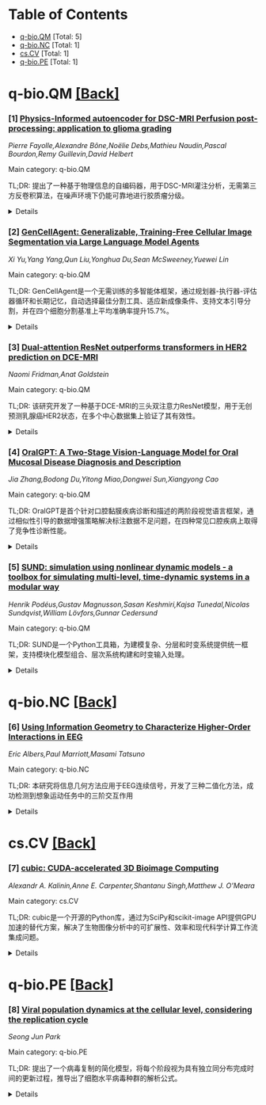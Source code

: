 <div id=toc></div>

# Table of Contents

- [q-bio.QM](#q-bio.QM) [Total: 5]
- [q-bio.NC](#q-bio.NC) [Total: 1]
- [cs.CV](#cs.CV) [Total: 1]
- [q-bio.PE](#q-bio.PE) [Total: 1]


<div id='q-bio.QM'></div>

# q-bio.QM [[Back]](#toc)

### [1] [Physics-Informed autoencoder for DSC-MRI Perfusion post-processing: application to glioma grading](https://arxiv.org/abs/2510.13886)
*Pierre Fayolle,Alexandre Bône,Noëlie Debs,Mathieu Naudin,Pascal Bourdon,Remy Guillevin,David Helbert*

Main category: q-bio.QM

TL;DR: 提出了一种基于物理信息的自编码器，用于DSC-MRI灌注分析，无需第三方反卷积算法，在噪声环境下仍能可靠地进行胶质瘤分级。


<details>
  <summary>Details</summary>
Motivation: 传统DSC-MRI灌注分析依赖数学反卷积，但临床环境中的噪声或运动伪影会干扰该过程，导致灌注参数估计错误。现有深度学习方法通常依赖第三方反卷积算法生成参考输出，会复制其局限性。

Method: 使用物理信息自编码器，利用分析模型解码灌注参数并指导编码网络学习。采用自监督训练方式，无需任何第三方软件。

Result: 在胶质瘤患者数据库上评估，与知名反卷积算法相比，在胶质瘤分级方面显示可靠结果，且计算时间更短。在高噪声环境下仍能保持竞争力。

Conclusion: 该方法在临床环境中具有实用价值，特别是在存在噪声的情况下仍能提供可靠的灌注参数估计。

Abstract: DSC-MRI perfusion is a medical imaging technique for diagnosing and
prognosing brain tumors and strokes. Its analysis relies on mathematical
deconvolution, but noise or motion artifacts in a clinical environment can
disrupt this process, leading to incorrect estimate of perfusion parameters.
Although deep learning approaches have shown promising results, their
calibration typically rely on third-party deconvolution algorithms to generate
reference outputs and are bound to reproduce their limitations.
  To adress this problem, we propose a physics-informed autoencoder that
leverages an analytical model to decode the perfusion parameters and guide the
learning of the encoding network. This autoencoder is trained in a
self-supervised fashion without any third-party software and its performance is
evaluated on a database with glioma patients. Our method shows reliable results
for glioma grading in accordance with other well-known deconvolution algorithms
despite a lower computation time. It also achieved competitive performance even
in the presence of high noise which is critical in a medical environment.

</details>


### [2] [GenCellAgent: Generalizable, Training-Free Cellular Image Segmentation via Large Language Model Agents](https://arxiv.org/abs/2510.13896)
*Xi Yu,Yang Yang,Qun Liu,Yonghua Du,Sean McSweeney,Yuewei Lin*

Main category: q-bio.QM

TL;DR: GenCellAgent是一个无需训练的多智能体框架，通过规划器-执行器-评估器循环和长期记忆，自动选择最佳分割工具、适应新成像条件、支持文本引导分割，并在四个细胞分割基准上平均准确率提升15.7%。


<details>
  <summary>Details</summary>
Motivation: 细胞图像分割在定量生物学中至关重要，但由于模态异质性、形态变异性和有限标注而仍然困难。

Method: 采用训练免费的多智能体框架，通过规划器-执行器-评估器循环（选择工具→运行→质量检查）协调专业分割器和通用视觉语言模型，具有长期记忆功能。

Result: 在四个细胞分割基准上，该路由方法比最先进基线平均准确率提升15.7%；在新数据集的内质网和线粒体分割中，平均IoU比专业模型提高37.6%。

Conclusion: 这些能力为无需重新训练的稳健、适应性强的细胞图像分割提供了实用路径，同时减少了标注负担并匹配用户偏好。

Abstract: Cellular image segmentation is essential for quantitative biology yet remains
difficult due to heterogeneous modalities, morphological variability, and
limited annotations. We present GenCellAgent, a training-free multi-agent
framework that orchestrates specialist segmenters and generalist
vision-language models via a planner-executor-evaluator loop (choose tool
$\rightarrow$ run $\rightarrow$ quality-check) with long-term memory. The
system (i) automatically routes images to the best tool, (ii) adapts on the fly
using a few reference images when imaging conditions differ from what a tool
expects, (iii) supports text-guided segmentation of organelles not covered by
existing models, and (iv) commits expert edits to memory, enabling
self-evolution and personalized workflows. Across four cell-segmentation
benchmarks, this routing yields a 15.7\% mean accuracy gain over
state-of-the-art baselines. On endoplasmic reticulum and mitochondria from new
datasets, GenCellAgent improves average IoU by 37.6\% over specialist models.
It also segments novel objects such as the Golgi apparatus via iterative
text-guided refinement, with light human correction further boosting
performance. Together, these capabilities provide a practical path to robust,
adaptable cellular image segmentation without retraining, while reducing
annotation burden and matching user preferences.

</details>


### [3] [Dual-attention ResNet outperforms transformers in HER2 prediction on DCE-MRI](https://arxiv.org/abs/2510.13897)
*Naomi Fridman,Anat Goldstein*

Main category: q-bio.QM

TL;DR: 该研究开发了一种基于DCE-MRI的三头双注意力ResNet模型，用于无创预测乳腺癌HER2状态，在多个中心数据集上验证了其有效性。


<details>
  <summary>Details</summary>
Motivation: 乳腺癌是女性最常见的癌症，HER2状态对治疗决策至关重要。通过DCE-MRI无创预测HER2状态可以简化诊断流程，减少对活检的依赖。

Method: 使用三头双注意力ResNet处理三个DCE时相的RGB融合时序序列，比较了不同强度归一化策略，并在多中心队列上进行训练和验证。

Result: 在I-SPY试验数据上达到0.75准确率和0.74 AUC，优于基于transformer的架构；外部验证获得0.66 AUC，显示了跨机构泛化能力。

Conclusion: 双注意力机制能有效捕捉可迁移的时空特征用于HER2分层，推动了乳腺癌影像中可重复深度学习生物标志物的发展。

Abstract: Breast cancer is the most diagnosed cancer in women, with HER2 status
critically guiding treatment decisions. Noninvasive prediction of HER2 status
from dynamic contrast-enhanced MRI (DCE-MRI) could streamline diagnostics and
reduce reliance on biopsy. However, preprocessing high-dynamic-range DCE-MRI
into standardized 8-bit RGB format for pretrained neural networks is
nontrivial, and normalization strategy significantly affects model performance.
We benchmarked intensity normalization strategies using a Triple-Head
Dual-Attention ResNet that processes RGB-fused temporal sequences from three
DCE phases. Trained on a multicenter cohort (n=1,149) from the I-SPY trials and
externally validated on BreastDCEDL_AMBL (n=43 lesions), our model outperformed
transformer-based architectures, achieving 0.75 accuracy and 0.74 AUC on I-SPY
test data. N4 bias field correction slightly degraded performance. Without
fine-tuning, external validation yielded 0.66 AUC, demonstrating
cross-institutional generalizability. These findings highlight the
effectiveness of dual-attention mechanisms in capturing transferable
spatiotemporal features for HER2 stratification, advancing reproducible deep
learning biomarkers in breast cancer imaging.

</details>


### [4] [OralGPT: A Two-Stage Vision-Language Model for Oral Mucosal Disease Diagnosis and Description](https://arxiv.org/abs/2510.13911)
*Jia Zhang,Bodong Du,Yitong Miao,Dongwei Sun,Xiangyong Cao*

Main category: q-bio.QM

TL;DR: OralGPT是首个针对口腔黏膜疾病诊断和描述的两阶段视觉语言框架，通过相似性引导的数据增强策略解决标注数据不足问题，在四种常见口腔疾病上取得了竞争性诊断性能。


<details>
  <summary>Details</summary>
Motivation: 口腔黏膜疾病具有多样且重叠的视觉特征，非专科医生诊断困难。现有视觉语言模型在口腔医疗领域应用不足，主要受限于缺乏大规模高质量标注数据集。

Method: 提出两阶段框架：第一阶段从分类标签学习视觉表示和疾病相关概念；第二阶段使用专家撰写的长文本描述增强语言生成能力。采用相似性引导的数据增强策略，将专家标注的描述知识传播到弱标注图像。

Result: 在四种常见口腔疾病上，OralGPT实现了竞争性的诊断性能，同时能生成流畅且具有临床意义的图像描述。

Conclusion: 该研究为口腔医疗领域的语言辅助诊断工具奠定了基础，展示了视觉语言模型在口腔疾病诊断中的潜力。

Abstract: Oral mucosal diseases such as leukoplakia, oral lichen planus, and recurrent
  aphthous ulcers exhibit diverse and overlapping visual features,
  making diagnosis challenging for non-specialists. While vision-language
  models (VLMs) have shown promise in medical image interpretation,
  their application in oral healthcare remains underexplored due to
  the lack of large-scale, well-annotated datasets. In this work, we present
  \textbf{OralGPT}, the first domain-specific two-stage vision-language
  framework designed for oral mucosal disease diagnosis and captioning.
  In Stage 1, OralGPT learns visual representations and disease-related
  concepts from classification labels. In Stage 2, it enhances its language
  generation ability using long-form expert-authored captions. To
  overcome the annotation bottleneck, we propose a novel similarity-guided
  data augmentation strategy that propagates descriptive knowledge from
  expert-labeled images to weakly labeled ones. We also construct the
  first benchmark dataset for oral mucosal diseases, integrating multi-source
  image data with both structured and unstructured textual annotations.
  Experimental results on four common oral conditions demonstrate that
  OralGPT achieves competitive diagnostic performance while generating
  fluent, clinically meaningful image descriptions. This study
  provides a foundation for language-assisted diagnostic tools in oral
  healthcare.

</details>


### [5] [SUND: simulation using nonlinear dynamic models - a toolbox for simulating multi-level, time-dynamic systems in a modular way](https://arxiv.org/abs/2510.13932)
*Henrik Podéus,Gustav Magnusson,Sasan Keshmiri,Kajsa Tunedal,Nicolas Sundqvist,William Lövfors,Gunnar Cedersund*

Main category: q-bio.QM

TL;DR: SUND是一个Python工具箱，为建模复杂、分层和时变系统提供统一框架，支持模块化模型组合、层次系统构建和时变输入处理。


<details>
  <summary>Details</summary>
Motivation: 现有工具在Python生态系统中缺乏对模块化模型组合、层次系统构建和时变输入处理的全面框架支持，特别是在生物系统等复杂时变系统建模中。

Method: 开发SUND工具箱，提供定义、组合和模拟多级时变系统的统一框架，支持具有可互连接输入输出的模型定义，以及时变函数和分段常数输入。

Result: 通过多级人类葡萄糖-胰岛素系统模型仿真展示了工具箱的能力，证明了其在处理多时间尺度和生物细节层次方面的灵活性。

Conclusion: SUND是一个开源、易于扩展的工具箱，为复杂时变系统建模提供了有效的解决方案，可在PyPI和Gitlab上获取。

Abstract: When modeling complex, hierarchical, and time-dynamic systems, such as
biological systems, good computational tools are essential. Current tools,
while powerful, often lack comprehensive frameworks for modular model
composition, hierarchical system building, and time-dependent input handling,
particularly within the Python ecosystem. We present SUND (Simulation Using
Nonlinear Dynamic models), a Python toolbox designed to address these
challenges. SUND provides a unified framework for defining, combining, and
simulating multi-level time-dynamic systems. The toolbox enables users to
define models with interconnectable inputs and outputs, facilitating the
construction of complex systems from simpler, reusable components. It supports
time-dependent functions and piecewise constant inputs, enabling intuitive
simulation of various experimental conditions such as multiple dosing schemes.
We demonstrate the toolbox's capabilities through simulation of a multi-level
human glucose-insulin system model, showcasing its flexibility in handling
multiple temporal scales, and levels of biological detail. SUND is open-source,
easily extensible, and available at PyPI (https://pypi.org/project/sund/) and
at Gitlab (https://gitlab.liu.se/ISBgroup/projects/sund/).

</details>


<div id='q-bio.NC'></div>

# q-bio.NC [[Back]](#toc)

### [6] [Using Information Geometry to Characterize Higher-Order Interactions in EEG](https://arxiv.org/abs/2510.14188)
*Eric Albers,Paul Marriott,Masami Tatsuno*

Main category: q-bio.NC

TL;DR: 本研究将信息几何方法应用于EEG连续信号，开发了三种二值化方法，成功检测到想象运动任务中的三阶交互作用


<details>
  <summary>Details</summary>
Motivation: 信息几何方法在神经科学中已成功应用于尖峰序列的二元向量建模，但EEG作为连续信号需要适当的离散化策略来识别高阶神经元交互

Method: 开发并比较三种二值化方法，使用相位随机化替代数据评估统计显著性，通过前向模型验证已知的二阶和三阶依赖关系

Result: 在真实EEG数据集中检测到任务条件下统计显著的三阶交互作用，尽管数据相对稀疏（每个条件45次试验）

Conclusion: 当与适当的二值化方案配对时，信息几何方法可以成功从连续神经记录中提取真正的高阶依赖关系

Abstract: In neuroscience, methods from information geometry (IG) have been
successfully applied in the modelling of binary vectors from spike train data,
using the orthogonal decomposition of the Kullback-Leibler divergence and
mutual information to isolate different orders of interaction between neurons.
While spike train data is well-approximated with a binary model, here we apply
these IG methods to data from electroencephalography (EEG), a continuous signal
requiring appropriate discretization strategies. We developed and compared
three different binarization methods and used them to identify third-order
interactions in an experiment involving imagined motor movements. The
statistical significance of these interactions was assessed using
phase-randomized surrogate data that eliminated higher-order dependencies while
preserving the spectral characteristics of the original signals. We validated
our approach by implementing known second- and third-order dependencies in a
forward model and quantified information attenuation at different steps of the
analysis. This revealed that the greatest loss in information occurred when
going from the idealized binary case to enforcing these dependencies using
oscillatory signals. When applied to the real EEG dataset, our analysis
detected statistically significant third-order interactions during the task
condition despite the relatively sparse data (45 trials per condition). This
work demonstrates that IG methods can successfully extract genuine higher-order
dependencies from continuous neural recordings when paired with appropriate
binarization schemes.

</details>


<div id='cs.CV'></div>

# cs.CV [[Back]](#toc)

### [7] [cubic: CUDA-accelerated 3D Bioimage Computing](https://arxiv.org/abs/2510.14143)
*Alexandr A. Kalinin,Anne E. Carpenter,Shantanu Singh,Matthew J. O'Meara*

Main category: cs.CV

TL;DR: cubic是一个开源的Python库，通过为SciPy和scikit-image API提供GPU加速的替代方案，解决了生物图像分析中的可扩展性、效率和现代科学计算工作流集成问题。


<details>
  <summary>Details</summary>
Motivation: 现代显微镜生成的大型2D和3D数据集需要更高效的计算方法，现有工具缺乏API支持、GPU加速能力、广泛的3D图像处理功能以及与计算密集型工作流的互操作性。

Method: cubic通过CuPy和RAPIDS cuCIM为广泛使用的SciPy和scikit-image API提供GPU加速替代方案，其API是设备无关的，当数据在设备上时调度到GPU执行，否则在CPU上执行。

Result: 通过基准测试单个操作和重现现有的去卷积和分割流程，cubic实现了显著的加速效果，同时保持了算法保真度。

Conclusion: cubic为可扩展、可重现的生物图像分析建立了坚实基础，能够与更广泛的Python科学计算生态系统集成，支持交互式探索和自动化高通量分析工作流。

Abstract: Quantitative analysis of multidimensional biological images is useful for
understanding complex cellular phenotypes and accelerating advances in
biomedical research. As modern microscopy generates ever-larger 2D and 3D
datasets, existing computational approaches are increasingly limited by their
scalability, efficiency, and integration with modern scientific computing
workflows. Existing bioimage analysis tools often lack application programmable
interfaces (APIs), do not support graphics processing unit (GPU) acceleration,
lack broad 3D image processing capabilities, and/or have poor interoperability
for compute-heavy workflows. Here, we introduce cubic, an open-source Python
library that addresses these challenges by augmenting widely used SciPy and
scikit-image APIs with GPU-accelerated alternatives from CuPy and RAPIDS cuCIM.
cubic's API is device-agnostic and dispatches operations to GPU when data
reside on the device and otherwise executes on CPU, seamlessly accelerating a
broad range of image processing routines. This approach enables GPU
acceleration of existing bioimage analysis workflows, from preprocessing to
segmentation and feature extraction for 2D and 3D data. We evaluate cubic both
by benchmarking individual operations and by reproducing existing deconvolution
and segmentation pipelines, achieving substantial speedups while maintaining
algorithmic fidelity. These advances establish a robust foundation for
scalable, reproducible bioimage analysis that integrates with the broader
Python scientific computing ecosystem, including other GPU-accelerated methods,
enabling both interactive exploration and automated high-throughput analysis
workflows. cubic is openly available at
https://github$.$com/alxndrkalinin/cubic

</details>


<div id='q-bio.PE'></div>

# q-bio.PE [[Back]](#toc)

### [8] [Viral population dynamics at the cellular level, considering the replication cycle](https://arxiv.org/abs/2510.14481)
*Seong Jun Park*

Main category: q-bio.PE

TL;DR: 提出了一个病毒复制的简化模型，将每个阶段视为具有独立同分布完成时间的更新过程，推导出了细胞水平病毒种群的解析公式。


<details>
  <summary>Details</summary>
Motivation: 由于细胞环境差异，病毒复制各阶段的完成时间是随机变量，但现有模型缺乏考虑这种随机性的解析表达式。

Method: 将病毒复制建模为更新过程，每个阶段具有独立同分布的完成时间，基于生灭过程推导病毒种群公式。

Result: 得到了病毒平均数量的解析表达式，用概率密度函数表示各复制步骤的完成时间，并通过随机模拟验证了结果。

Conclusion: 本研究为理解病毒感染动力学提供了一个新的定量框架。

Abstract: Viruses are microscopic infectious agents that require a host cell for
replication. Viral replication occurs in several stages, and the completion
time for each stage varies due to differences in the cellular environment.
Thus, the time to complete each stage in viral replication is a random
variable. However, no analytic expression exists for the viral population at
the cellular level when the completion time for each process constituting viral
replication is a random variable. This paper presents a simplified model of
viral replication, treating each stage as a renewal process with independently
and identically distributed completion times. Using the proposed model, we
derive an analytical formula for viral populations at the cellular level, based
on viewing viral replication as a birth-death process. The mean viral count is
expressed via probability density functions representing the completion time
for each step in the replication process. This work validates the results with
stochastic simulations. This study provides a new quantitative framework for
understanding viral infection dynamics.

</details>
